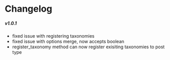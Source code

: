 # Changelog

##### v1.0.1
* fixed issue with registering taxonomies
* fixed issue with options merge, now accepts boolean
* register_taxonomy method can now register exisiting taxonomies to post type